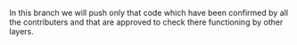 In this branch we will push only that code which have been confirmed by all the contributers and that are approved to check there functioning by other layers.
